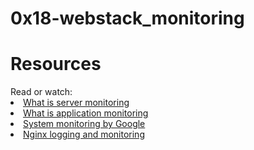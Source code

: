 <h1>0x18-webstack_monitoring</h1>
<h1>Resources</h1>
Read or watch:

<li><a href="https://intranet.alxswe.com/rltoken/km_XUDAfXEBoXZQsIWEo5Q">What is server monitoring</a></li>
<li><a href="https://intranet.alxswe.com/rltoken/z9jsikINjrsUo2QY5_Xz8g">What is application monitoring</a></li>
<li><a href="https://intranet.alxswe.com/rltoken/_8KIbIUNzMgKi_LiGMBWAw">System monitoring by Google</a></li>
<li><a href="https://intranet.alxswe.com/rltoken/V3GsrDcMHPdgrizShj4RCg">Nginx logging and monitoring</a></li>
